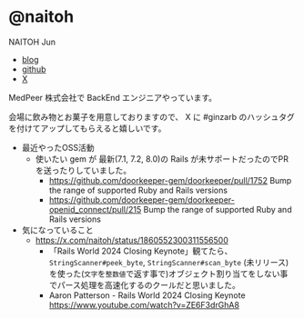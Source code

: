 # @naitoh

NAITOH Jun

- [blog](https://naitoh.hatenablog.com/)
- [github](https://github.com/naitoh)
- [X](https://twitter.com/naitoh)

MedPeer 株式会社で BackEnd エンジニアやっています。

会場に飲み物とお菓子を用意しておりますので、 X に #ginzarb のハッシュタグを付けてアップしてもらえると嬉しいです。

- 最近やったOSS活動
  - 使いたい gem が 最新(7.1, 7.2, 8.0)の Rails が未サポートだったのでPR を送ったりしていました。
    - https://github.com/doorkeeper-gem/doorkeeper/pull/1752
      Bump the range of supported Ruby and Rails versions
    - https://github.com/doorkeeper-gem/doorkeeper-openid_connect/pull/215
      Bump the range of supported Ruby and Rails versions
- 気になっていること
  - https://x.com/naitoh/status/1860552300311556500
    - 「Rails World 2024 Closing Keynote」観てたら、`StringScanner#peek_byte`, `StringScanner#scan_byte` (未リリース)を使った(`文字`を`整数値`で返す事で)オブジェクト割り当てをしない事でパース処理を高速化するのクールだと思いました。
    - Aaron Patterson - Rails World 2024 Closing Keynote 
      https://www.youtube.com/watch?v=ZE6F3drGhA8
